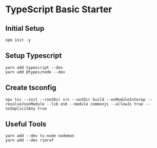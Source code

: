 # TypeScript Basic Starter
## Initial Setup
```
npm init -y
```

## Setup Typescript
```
yarn add typescript --dev
yarn add @types/node --dev
```

## Create tsconfig
```
npx tsc --init --rootDir src --outDir build --esModuleInterop --resolveJsonModule --lib es6 --module commonjs --allowJs true --noImplicitAny true
```

## Useful Tools 
```
yarn add --dev ts-node nodemon
yarn add --dev rimraf
```
